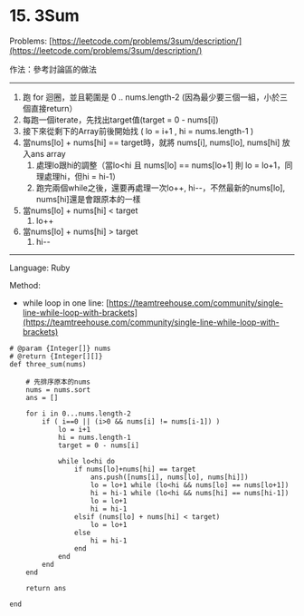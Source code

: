 # 15. 3Sum

Problems: [https://leetcode.com/problems/3sum/description/](https://leetcode.com/problems/3sum/description/)

作法：參考討論區的做法

---

1. 跑 for 迴圈，並且範圍是 0 .. nums.length-2  \(因為最少要三個一組，小於三個直接return）
2. 每跑一個iterate，先找出target值\(target = 0 - nums\[i\]\)
3. 接下來從剩下的Array前後開始找  \(  lo = i+1 ,   hi = nums.length-1  \)
4. 當nums\[lo\] + nums\[hi\] == target時，就將 nums\[i\], nums\[lo\], nums\[hi\] 放入ans array
   1. 處理lo跟hi的調整（當lo&lt;hi 且 nums\[lo\] == nums\[lo+1\] 則 lo = lo+1，同理處理hi，但hi = hi-1）
   2. 跑完兩個while之後，還要再處理一次lo++, hi--，不然最新的nums\[lo\], nums\[hi\]還是會跟原本的一樣
5. 當nums\[lo\] + nums\[hi\] &lt; target
   1. lo++
6. 當nums\[lo\] + nums\[hi\] &gt; target
   1. hi--

---

Language: Ruby

Method:

* while loop in one line: [https://teamtreehouse.com/community/single-line-while-loop-with-brackets](https://teamtreehouse.com/community/single-line-while-loop-with-brackets)

```
# @param {Integer[]} nums
# @return {Integer[][]}
def three_sum(nums)

    # 先排序原本的nums
    nums = nums.sort            
    ans = []

    for i in 0...nums.length-2
        if ( i==0 || (i>0 && nums[i] != nums[i-1]) )
            lo = i+1
            hi = nums.length-1
            target = 0 - nums[i]                        

            while lo<hi do
                if nums[lo]+nums[hi] == target
                    ans.push([nums[i], nums[lo], nums[hi]])
                    lo = lo+1 while (lo<hi && nums[lo] == nums[lo+1])
                    hi = hi-1 while (lo<hi && nums[hi] == nums[hi-1])                                     
                    lo = lo+1
                    hi = hi-1
                elsif (nums[lo] + nums[hi] < target)
                    lo = lo+1
                else
                    hi = hi-1
                end
            end
        end
    end

    return ans

end
```



